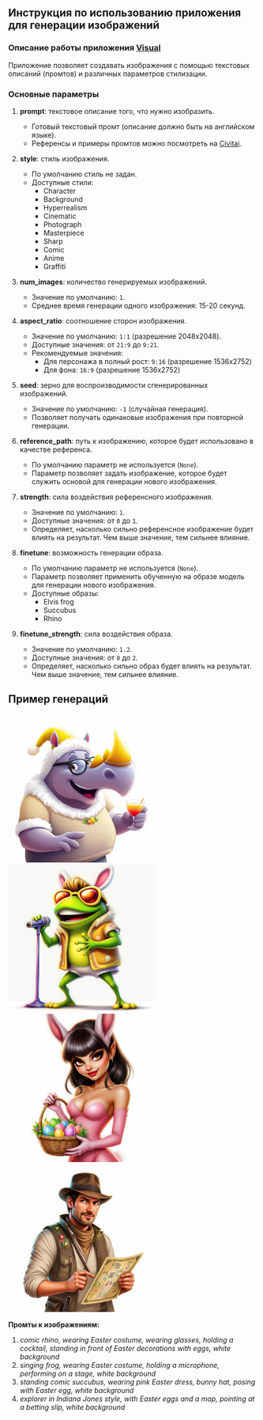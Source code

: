 ## Инструкция по использованию приложения для генерации изображений

### Описание работы приложения [Visual](https://visual.kaisaco.com)

Приложение позволяет создавать изображения с помощью текстовых описаний (промтов) и различных параметров стилизации. 

### **Основные параметры**

1. **prompt**: текстовое описание того, что нужно изобразить.
   - Готовый текстовый промт (описание должно быть на английском языке).
   - Референсы и примеры промтов можно посмотреть на [Civitai](https://civitai.com/images).

2. **style**: стиль изображения.
   - По умолчанию стиль не задан.
   - Доступные стили:
     - Character
     - Background
     - Hyperrealism
     - Cinematic
     - Photograph
     - Masterpiece
     - Sharp
     - Comic
     - Anime
     - Graffiti

3. **num_images**: количество генерируемых изображений.
   - Значение по умолчанию: `1`.
   - Среднее время генерации одного изображения: 15-20 секунд.

4. **aspect_ratio**: соотношение сторон изображения.
   - Значение по умолчанию: `1:1` (разрешение 2048x2048).
   - Доступные значения: от `21:9` до `9:21`.
   - Рекомендуемые значения:
     - Для персонажа в полный рост: `9:16` (разрешение 1536x2752) 
     - Для фона: `16:9` (разрешение 1536x2752)

5. **seed**: зерно для воспроизводимости сгенерированных изображений.
   - Значение по умолчанию: `-1` (случайная генерация).
   - Позволяет получать одинаковые изображения при повторной генерации.

6. **reference_path**: путь к изображению, которое будет использовано в качестве референса.
   - По умолчанию параметр не используется (`None`).
   - Параметр позволяет задать изображение, которое будет служить основой для генерации нового изображения.

7. **strength**: сила воздействия референсного изображения.
   - Значение по умолчанию: `1`.
   - Доступные значения: от `0` до `1`.
   - Определяет, насколько сильно референсное изображение будет влиять на результат. Чем выше значение, тем сильнее влияние.

8. **finetune**: возможность генерации образа.
   - По умолчанию параметр не используется (`None`).
   - Параметр позволяет применить обученную на образе модель для генерации нового изображения.
   - Доступные образы:
     - Elvis frog
     - Succubus
     - Rhino

9. **finetune_strength**: сила воздействия образа.
   - Значение по умолчанию: `1.2`.
   - Доступные значения: от `0` до `2`.
   - Определяет, насколько сильно образ будет влиять на результат. Чем выше значение, тем сильнее влияние.

## Пример генераций

<p float="left">
  <img src="https://raw.githubusercontent.com/LeadingIsmi/Creatives/main/outputs/2025-03-03/2025-03-03_13-34-27_6178.png" width="300"/>
  <img src="https://raw.githubusercontent.com/LeadingIsmi/Creatives/main/outputs/2025-03-03/2025-03-03_14-40-41_7869.png" width="300"/>
  <img src="https://raw.githubusercontent.com/LeadingIsmi/Creatives/main/outputs/2025-03-03/2025-03-03_21-03-14_7587.png" width="300"/>
  <img src="https://raw.githubusercontent.com/LeadingIsmi/Creatives/main/outputs/2025-03-03/2025-03-03_21-16-31_2708.png" width="300"/>
</p>

**Промты к изображениям:**

1. *comic rhino, wearing Easter costume, wearing glasses, holding a cocktail, standing in front of Easter decorations with eggs, white background*
2. *singing frog, wearing Easter costume, holding a microphone, performing on a stage, white background*
3. *standing comic succubus, wearing pink Easter dress, bunny hat, posing with Easter egg, white background*
4. *explorer in Indiana Jones style, with Easter eggs and a map, pointing at a betting slip, white background*
